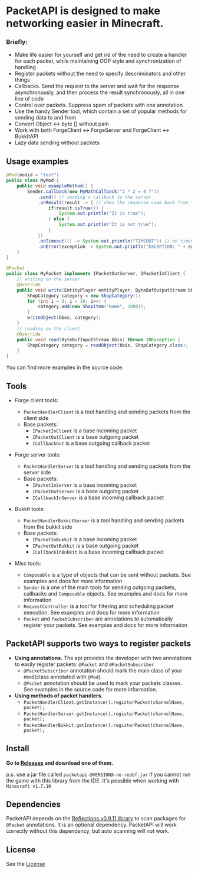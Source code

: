 # PacketAPI is designed to make networking easier in Minecraft.

### Briefly:

* Make life easier for yourself and get rid of the need to create a handler for each packet, while maintaining OOP style and synchronization of handling
* Register packets without the need to specify descriminators and other things
* Callbacks. Send the request to the server and wait for the response asynchronously, and then process the result synchronously, all in one line of code
* Control over packets. Suppress spam of packets with one annotation
* Use the handy Sender tool, which contain a set of popular methods for sending data to and from
* Convert Object <-> byte [] without pain
* Work with both ForgeClient <-> ForgeServer and ForgeClient <-> BukkitAPI
* Lazy data sending without packets

## Usage examples

```java
@Mod(modid = "test")
public class MyMod {
    public void exampleMethod() {
        Sender.callback(new MyMathCallback("2 * 2 = 4 ?"))
            .send() // sending a callback to the server
            .onResult(result -> { // when the response came back from the server
                if(result.isTrue()) {
                    System.out.println("It is true");
                } else {
                    System.out.println("It is not true");
                }
            })
            .onTimeout(() -> System.out.println("TIMEOUT")) // on timeout
            .onError(exception -> System.out.println("EXCEPTION: " + exception)); // if an exception thrown during execution
    }
}
```

```java
@Packet
public class MyPacket implements IPacketOutServer, IPacketInClient { 
    // writing on the server
    @Override
    public void write(EntityPlayer entityPlayer, ByteBufOutputStream bbos) throws IOException {
        ShopCategory category = new ShopCategory();
        for (int i = 0; i < 10; i++) {
            category.add(new ShopItem("Name", 1000));
        }
        writeObject(bbos, category);
    }
    // reading on the client
    @Override
    public void read(ByteBufInputStream bbis) throws IOException {
        ShopCategory category = readObject(bbis, ShopCategory.class);
    }
}
```

You can find more examples in the source code.

## Tools

* Forge client tools:
    * `PacketHandlerClient` is a tool handling and sending packets from the client side
    * Base packets:
        * `IPacketInClient` is a base incoming packet
        * `IPacketOutClient` is a base outgoing packet
        * `ICallbackOut` is a base outgoing callback packet
* Forge server tools:
    * `PacketHandlerServer` is a tool handling and sending packets from the server side
    * Base packets:
        * `IPacketInServer` is a base incoming packet
        * `IPacketOutServer` is a base outgoing packet
        * `ICallbackInServer` is a base incoming callback packet
* Bukkit tools:
    * `PacketHandlerBukkitServer` is a tool handling and sending packets from the bukkit side
    * Base packets:
        * `IPacketInBukkit` is a base incoming packet
        * `IPacketOutBukkit` is a base outgoing packet
        * `ICallbackInBukkit` is a base incoming callback packet
    
* Misc tools:
    * `Composable` is a type of objects that can be sent without packets. See examples and docs for more information
    * `Sender` is a one of the main tools for sending outgoing packets, callbacks and `Composable` objects. See examples and docs for more information
    * `RequestController` is a tool for filtering and scheduling packet execution. See examples and docs for more information
    * `Packet` and `PacketSubscriber` are annotations to automatically register your packets. See examples and docs for more information

## PacketAPI supports two ways to register packets

* **Using annotations.** The api provides the developer with two annotations to easily register packets: `@Packet` and `@PacketSubscriber`
    * `@PacketSubscriber` annotation should mark the main class of your mod(class annotated with `@Mod`).
    * `@Packet` annotation should be used to mark your packets classes. See examples in the source code for more information.
* **Using methods of packet handlers.**
    * `PacketHandlerClient.getInstance().registerPacket(channelName, packet);`
    * `PacketHandlerServer.getInstance().registerPacket(channelName, packet);`
    * `PacketHandlerBukkit.getInstance().registerPacket(channelName, packet);`

## Install

**Go to [Releases](https://github.com/Evgeniy-xlv/packetapi/releases) and download one of them.**

p.s. use a jar file called `packetapi-@VERSION@-no-reobf.jar` if you cannot run the game with this library from the IDE. 
It's possible when working with `Minecraft v1.7.10`

## Dependencies

PacketAPI depends on the [Reflections v0.9.11 library](https://mvnrepository.com/artifact/org.reflections/reflections/0.9.11) 
to scan packages for `@Packet` annotations. It is an optional dependency. PacketAPI will work correctly without this dependency, 
but auto scanning will not work.

## License

See the [License](https://github.com/Evgeniy-xlv/packetapi/blob/master/LICENSE)
